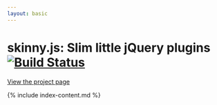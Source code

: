 ```yaml
---
layout: basic
---
```


skinny.js: Slim little jQuery plugins [![Build Status](https://secure.travis-ci.org/labaneilers/SkinnyJS.png?branch=master)](http://travis-ci.org/labaneilers/SkinnyJS)
===========================================

[View the project page](http://labaneilers.github.io/SkinnyJS)

{% include index-content.md %}